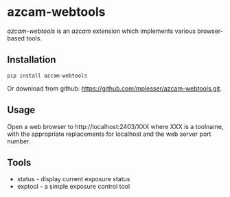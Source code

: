 # azcam-webtools

*azcam-webtools* is an *azcam* extension which implements various browser-based tools.

## Installation

`pip install azcam-webtools`

Or download from github: https://github.com/mplesser/azcam-webtools.git.

## Usage

Open a web browser to http://localhost:2403/XXX where XXX is a toolname, with the appropriate replacements for localhost and the web server port number.

## Tools
 - status - display current exposure status
 - exptool - a simple exposure control tool
